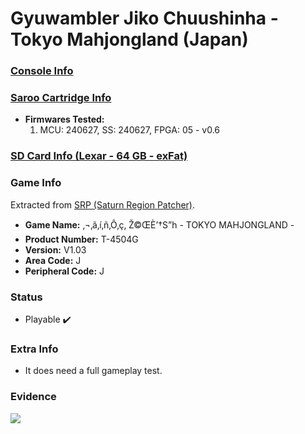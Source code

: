 # Gyuwambler Jiko Chuushinha - Tokyo Mahjongland (Japan)

### [Console Info](../../../../../Info/Consoles/VA13/README.md)

### [Saroo Cartridge Info](../../../../../Info/Cartridges/RetroGameParadiseStore/1.32F/README.md)

- <b>Firmwares Tested:</b>
  1. MCU: 240627, SS: 240627, FPGA: 05 - v0.6

### [SD Card Info (Lexar - 64 GB - exFat)](../../../../../Info/SdCards/Lexar/64GB/exfat/README.md)

### Game Info

Extracted from [SRP (Saturn Region Patcher)](https://segaxtreme.net/resources/saturn-region-patcher.81/download).

- <b>Game Name:</b> ‚¬‚ã‚í‚ñ‚Ô‚ç‚ Ž©ŒÈ’†S”h - TOKYO MAHJONGLAND -
- <b>Product Number:</b> T-4504G
- <b>Version:</b> V1.03
- <b>Area Code:</b> J
- <b>Peripheral Code:</b> J

### Status

- Playable :heavy_check_mark:

### Extra Info

- It does need a full gameplay test.

### Evidence

[![](https://img.youtube.com/vi/CU9Z5SQ_CC4/0.jpg)](https://www.youtube.com/watch?v=CU9Z5SQ_CC4)
